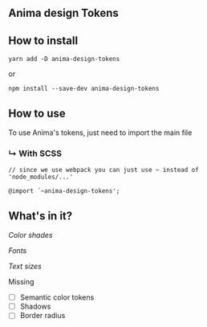 ## Anima design Tokens

## How to install

```
yarn add -D anima-design-tokens
```

or

```
npm install --save-dev anima-design-tokens
```

## How to use

To use Anima's tokens, just need to import the main file

### ↳ With SCSS

```
// since we use webpack you can just use ~ instead of 'node_modules/...'

@import ´~anima-design-tokens';
```

## What's in it?

_Color shades_

_Fonts_

_Text sizes_

Missing

- [ ] Semantic color tokens
- [ ] Shadows
- [ ] Border radius
